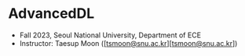 # AdvancedDL

- Fall 2023, Seoul National University, Department of ECE
- Instructor: Taesup Moon ([tsmoon@snu.ac.kr][tsmoon@snu.ac.kr])
